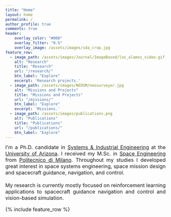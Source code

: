 ```yaml
---
title: "Home"
layout: home
permalink: /
author_profile: true
comments: true
header:
    overlay_color: "#000"
    overlay_filter: "0.5"
    overlay_image: /assets/images/sda_crop.jpg
feature_row:
  - image_path: /assets/images/Journal/ImageBased/los_alamos_video.gif
    alt: "Research"
    title: "Research"
    url: "/research/"
    btn_label: "Explore"
    excerpt: 'Research projects.'
  - image_path: /assets/images/NEOSM/neosurveyor.jpg
    alt: "Missions and Projects"
    title: "Missions and Projects"
    url: "/missions/"
    btn_label: "Explore"
    excerpt: 'Missions.'
  - image_path: /assets/images/publications.png
    alt: "Publications"
    title: "Publications"
    url: "/publications/"
    btn_label: "Explore"
---
```


<font size="3">

<div style="text-align: justify;"> I'm a Ph.D. candidate in <a href="https://sie.engineering.arizona.edu/">Systems &amp; Industrial Engineering</a> at the <a href="https://www.arizona.edu/">University of Arizona</a>. I received my M.Sc. in <a href="https://www.polimi.it/en/international-prospective-students/laurea-magistrale-programmes-equivalent-to-master-of-science/programme-catalogue/space-engineering">Space Engineering</a> from <a href="https://www.polimi.it/en">Politecnico di Milano</a>. Throughout my studies I developed great interest in space systems engineering, space mission design and spacecraft guidance, navigation, and control. <br><br>My research is currently mostly focused on reinforcement learning applications to spacecraft guidance navigation and control and vision-based simulation.</div>

{% include feature_row %}